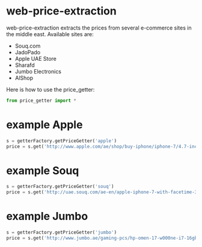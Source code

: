 # web-price-extraction
web-price-extraction extracts the prices from several e-commerce sites in the middle east.
Available sites are:
* Souq.com 
* JadoPado
* Apple UAE Store
* Sharafd
* Jumbo Electronics
* AlShop 


Here is how to use the price_getter: 

```Python 
from price_getter import *
```

# example Apple
```Python
s = getterFactory.getPriceGetter('apple')
price = s.get('http://www.apple.com/ae/shop/buy-iphone/iphone-7/4.7-inch-display-32gb-silver#00,12,20', 'price')
```
# example Souq

```Python
s = getterFactory.getPriceGetter('souq')
price = s.get('http://uae.souq.com/ae-en/apple-iphone-7-with-facetime-32gb-4g-lte-silver-11526713/i/', 'price')
```

# example Jumbo

```Python
s = getterFactory.getPriceGetter('jumbo')
price = s.get('http://www.jumbo.ae/gaming-pcs/hp-omen-17-w000ne-i7-16gb-2tb-17/p-0441617-29758057822-cat.html#variant_id=0441617-29758057822', 'price')
```
